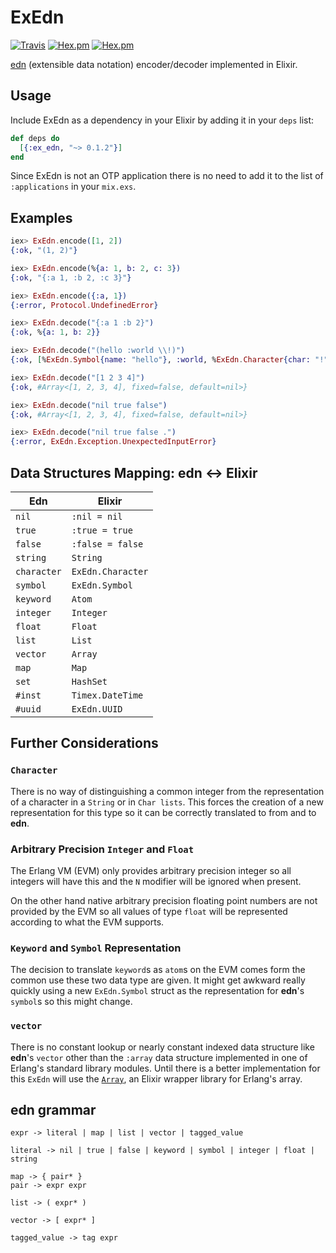 ExEdn
=====

[![Travis](https://img.shields.io/travis/jfacorro/ExEdn.svg?style=flat-square)](https://travis-ci.org/jfacorro/ExEdn)
[![Hex.pm](https://img.shields.io/hexpm/v/ex_edn.svg?style=flat-square)](https://hex.pm/packages/ex_edn)
[![Hex.pm](https://img.shields.io/hexpm/dt/ex_edn.svg?style=flat-square)](https://hex.pm/packages/ex_edn)

[edn](https://github.com/edn-format/edn) (extensible data notation) encoder/decoder implemented in Elixir.

## Usage

Include ExEdn as a dependency in your Elixir by adding it in your `deps` list:

```elixir
def deps do
  [{:ex_edn, "~> 0.1.2"}]
end
```

Since ExEdn is not an OTP application there is no need to add it to the list of `:applications` in your `mix.exs`.

## Examples

```elixir
iex> ExEdn.encode([1, 2])
{:ok, "(1, 2)"}

iex> ExEdn.encode(%{a: 1, b: 2, c: 3})
{:ok, "{:a 1, :b 2, :c 3}"}

iex> ExEdn.encode({:a, 1})
{:error, Protocol.UndefinedError}

iex> ExEdn.decode("{:a 1 :b 2}")
{:ok, %{a: 1, b: 2}}

iex> ExEdn.decode("(hello :world \\!)")
{:ok, [%ExEdn.Symbol{name: "hello"}, :world, %ExEdn.Character{char: "!"}]

iex> ExEdn.decode("[1 2 3 4]")
{:ok, #Array<[1, 2, 3, 4], fixed=false, default=nil>}

iex> ExEdn.decode("nil true false")
{:ok, #Array<[1, 2, 3, 4], fixed=false, default=nil>}

iex> ExEdn.decode("nil true false .")
{:error, ExEdn.Exception.UnexpectedInputError}
```

## Data Structures Mapping: **edn** <-> **Elixir**

|  Edn | Elixir   |
|---|---|
| `nil`      | `:nil = nil` |
| `true`   | `:true = true` |
| `false`  | `:false = false` |
| `string` | `String` |
| `character` | `ExEdn.Character` |
| `symbol`  | `ExEdn.Symbol` |
| `keyword`  | `Atom` |
| `integer`  | `Integer` |
| `float`  | `Float` |
| `list`  | `List`  |
| `vector`  | `Array`  |
| `map`  | `Map` |
| `set`  | `HashSet` |
| `#inst`  | `Timex.DateTime` |
| `#uuid`  | `ExEdn.UUID` |

## Further Considerations

### `Character`

There is no way of distinguishing a common integer from the representation of a character in a `String` or in `Char lists`. This forces the creation of a new representation for this type so it can be correctly translated to from and to **edn**.

### Arbitrary Precision `Integer` and `Float`

The Erlang VM (EVM) only provides arbitrary precision integer so all integers will have this and the `N` modifier will be ignored when present.

On the other hand native arbitrary precision floating point numbers are not provided by the EVM so all values of type `float` will be represented according to what the EVM supports.

### `Keyword` and `Symbol` Representation

The decision to translate `keyword`s as `atom`s on the EVM comes form the common use these two data type are given. It might get awkward really quickly using a new `ExEdn.Symbol` struct as the representation for **edn**'s `symbol`s so this might change.

### `vector`

There is no constant lookup or nearly constant indexed data structure like **edn**'s `vector` other than the `:array` data structure implemented in one of Erlang's standard library modules. Until there is a better implementation for this `ExEdn` will use the [`Array`](https://github.com/takscape/elixir-array), an Elixir wrapper library for Erlang's array.

## **edn** grammar

```
expr -> literal | map | list | vector | tagged_value

literal -> nil | true | false | keyword | symbol | integer | float | string

map -> { pair* }
pair -> expr expr

list -> ( expr* )

vector -> [ expr* ]

tagged_value -> tag expr
```
